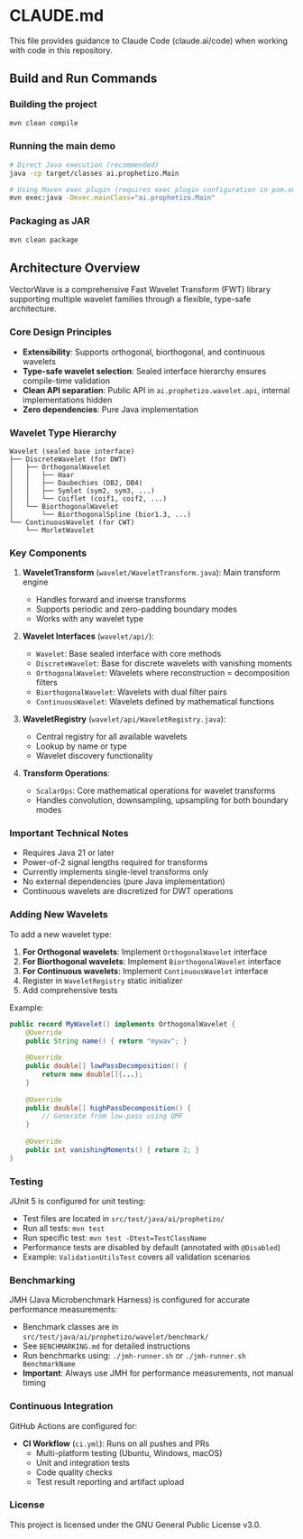 # CLAUDE.md

This file provides guidance to Claude Code (claude.ai/code) when working with code in this repository.

## Build and Run Commands

### Building the project
```bash
mvn clean compile
```

### Running the main demo
```bash
# Direct Java execution (recommended)
java -cp target/classes ai.prophetizo.Main

# Using Maven exec plugin (requires exec plugin configuration in pom.xml)
mvn exec:java -Dexec.mainClass="ai.prophetizo.Main"
```

### Packaging as JAR
```bash
mvn clean package
```

## Architecture Overview

VectorWave is a comprehensive Fast Wavelet Transform (FWT) library supporting multiple wavelet families through a flexible, type-safe architecture.

### Core Design Principles
- **Extensibility**: Supports orthogonal, biorthogonal, and continuous wavelets
- **Type-safe wavelet selection**: Sealed interface hierarchy ensures compile-time validation
- **Clean API separation**: Public API in `ai.prophetizo.wavelet.api`, internal implementations hidden
- **Zero dependencies**: Pure Java implementation

### Wavelet Type Hierarchy

```
Wavelet (sealed base interface)
├── DiscreteWavelet (for DWT)
│   ├── OrthogonalWavelet
│   │   ├── Haar
│   │   ├── Daubechies (DB2, DB4)
│   │   ├── Symlet (sym2, sym3, ...)
│   │   └── Coiflet (coif1, coif2, ...)
│   └── BiorthogonalWavelet
│       └── BiorthogonalSpline (bior1.3, ...)
└── ContinuousWavelet (for CWT)
    └── MorletWavelet
```

### Key Components

1. **WaveletTransform** (`wavelet/WaveletTransform.java`): Main transform engine
   - Handles forward and inverse transforms
   - Supports periodic and zero-padding boundary modes
   - Works with any wavelet type

2. **Wavelet Interfaces** (`wavelet/api/`):
   - `Wavelet`: Base sealed interface with core methods
   - `DiscreteWavelet`: Base for discrete wavelets with vanishing moments
   - `OrthogonalWavelet`: Wavelets where reconstruction = decomposition filters
   - `BiorthogonalWavelet`: Wavelets with dual filter pairs
   - `ContinuousWavelet`: Wavelets defined by mathematical functions

3. **WaveletRegistry** (`wavelet/api/WaveletRegistry.java`):
   - Central registry for all available wavelets
   - Lookup by name or type
   - Wavelet discovery functionality

4. **Transform Operations**:
   - `ScalarOps`: Core mathematical operations for wavelet transforms
   - Handles convolution, downsampling, upsampling for both boundary modes

### Important Technical Notes
- Requires Java 21 or later
- Power-of-2 signal lengths required for transforms
- Currently implements single-level transforms only
- No external dependencies (pure Java implementation)
- Continuous wavelets are discretized for DWT operations

### Adding New Wavelets

To add a new wavelet type:

1. **For Orthogonal wavelets**: Implement `OrthogonalWavelet` interface
2. **For Biorthogonal wavelets**: Implement `BiorthogonalWavelet` interface  
3. **For Continuous wavelets**: Implement `ContinuousWavelet` interface
4. Register in `WaveletRegistry` static initializer
5. Add comprehensive tests

Example:
```java
public record MyWavelet() implements OrthogonalWavelet {
    @Override
    public String name() { return "mywav"; }
    
    @Override
    public double[] lowPassDecomposition() { 
        return new double[]{...}; 
    }
    
    @Override
    public double[] highPassDecomposition() {
        // Generate from low-pass using QMF
    }
    
    @Override
    public int vanishingMoments() { return 2; }
}
```

### Testing
JUnit 5 is configured for unit testing:
- Test files are located in `src/test/java/ai/prophetizo/`
- Run all tests: `mvn test`
- Run specific test: `mvn test -Dtest=TestClassName`
- Performance tests are disabled by default (annotated with `@Disabled`)
- Example: `ValidationUtilsTest` covers all validation scenarios

### Benchmarking
JMH (Java Microbenchmark Harness) is configured for accurate performance measurements:
- Benchmark classes are in `src/test/java/ai/prophetizo/wavelet/benchmark/`
- See `BENCHMARKING.md` for detailed instructions
- Run benchmarks using: `./jmh-runner.sh` or `./jmh-runner.sh BenchmarkName`
- **Important**: Always use JMH for performance measurements, not manual timing

### Continuous Integration
GitHub Actions are configured for:
- **CI Workflow** (`ci.yml`): Runs on all pushes and PRs
  - Multi-platform testing (Ubuntu, Windows, macOS)
  - Unit and integration tests
  - Code quality checks
  - Test result reporting and artifact upload

### License
This project is licensed under the GNU General Public License v3.0.